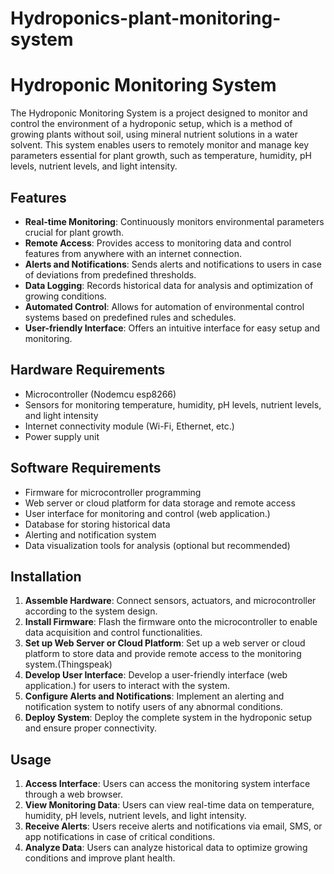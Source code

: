 # Hydroponics-plant-monitoring-system
# Hydroponic Monitoring System

The Hydroponic Monitoring System is a project designed to monitor and control the environment of a hydroponic setup, which is a method of growing plants without soil, using mineral nutrient solutions in a water solvent. This system enables users to remotely monitor and manage key parameters essential for plant growth, such as temperature, humidity, pH levels, nutrient levels, and light intensity.

## Features

- **Real-time Monitoring**: Continuously monitors environmental parameters crucial for plant growth.
- **Remote Access**: Provides access to monitoring data and control features from anywhere with an internet connection.
- **Alerts and Notifications**: Sends alerts and notifications to users in case of deviations from predefined thresholds.
- **Data Logging**: Records historical data for analysis and optimization of growing conditions.
- **Automated Control**: Allows for automation of environmental control systems based on predefined rules and schedules.
- **User-friendly Interface**: Offers an intuitive interface for easy setup and monitoring.

## Hardware Requirements

- Microcontroller (Nodemcu esp8266)
- Sensors for monitoring temperature, humidity, pH levels, nutrient levels, and light intensity
- Internet connectivity module (Wi-Fi, Ethernet, etc.)
- Power supply unit

## Software Requirements

- Firmware for microcontroller programming
- Web server or cloud platform for data storage and remote access
- User interface for monitoring and control (web application.)
- Database for storing historical data
- Alerting and notification system
- Data visualization tools for analysis (optional but recommended)

## Installation

1. **Assemble Hardware**: Connect sensors, actuators, and microcontroller according to the system design.
2. **Install Firmware**: Flash the firmware onto the microcontroller to enable data acquisition and control functionalities.
3. **Set up Web Server or Cloud Platform**: Set up a web server or cloud platform to store data and provide remote access to the monitoring system.(Thingspeak)
4. **Develop User Interface**: Develop a user-friendly interface (web application.) for users to interact with the system.
5. **Configure Alerts and Notifications**: Implement an alerting and notification system to notify users of any abnormal conditions.
6. **Deploy System**: Deploy the complete system in the hydroponic setup and ensure proper connectivity.

## Usage

1. **Access Interface**: Users can access the monitoring system interface through a web browser.
2. **View Monitoring Data**: Users can view real-time data on temperature, humidity, pH levels, nutrient levels, and light intensity.
3. **Receive Alerts**: Users receive alerts and notifications via email, SMS, or app notifications in case of critical conditions.
4. **Analyze Data**: Users can analyze historical data to optimize growing conditions and improve plant health.
